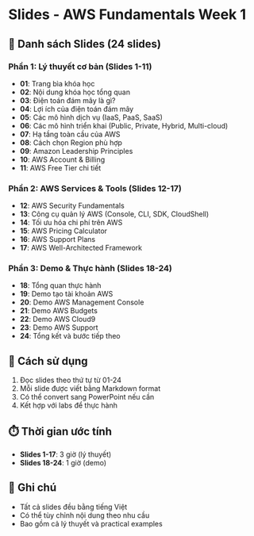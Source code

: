# Slides - AWS Fundamentals Week 1

## 📖 Danh sách Slides (24 slides)

### Phần 1: Lý thuyết cơ bản (Slides 1-11)
- **01**: Trang bìa khóa học
- **02**: Nội dung khóa học tổng quan
- **03**: Điện toán đám mây là gì?
- **04**: Lợi ích của điện toán đám mây
- **05**: Các mô hình dịch vụ (IaaS, PaaS, SaaS)
- **06**: Các mô hình triển khai (Public, Private, Hybrid, Multi-cloud)
- **07**: Hạ tầng toàn cầu của AWS
- **08**: Cách chọn Region phù hợp
- **09**: Amazon Leadership Principles
- **10**: AWS Account & Billing
- **11**: AWS Free Tier chi tiết

### Phần 2: AWS Services & Tools (Slides 12-17)
- **12**: AWS Security Fundamentals
- **13**: Công cụ quản lý AWS (Console, CLI, SDK, CloudShell)
- **14**: Tối ưu hóa chi phí trên AWS
- **15**: AWS Pricing Calculator
- **16**: AWS Support Plans
- **17**: AWS Well-Architected Framework

### Phần 3: Demo & Thực hành (Slides 18-24)
- **18**: Tổng quan thực hành
- **19**: Demo tạo tài khoản AWS
- **20**: Demo AWS Management Console
- **21**: Demo AWS Budgets
- **22**: Demo AWS Cloud9
- **23**: Demo AWS Support
- **24**: Tổng kết và bước tiếp theo

## 🎯 Cách sử dụng
1. Đọc slides theo thứ tự từ 01-24
2. Mỗi slide được viết bằng Markdown format
3. Có thể convert sang PowerPoint nếu cần
4. Kết hợp với labs để thực hành

## ⏱️ Thời gian ước tính
- **Slides 1-17**: 3 giờ (lý thuyết)
- **Slides 18-24**: 1 giờ (demo)

## 📝 Ghi chú
- Tất cả slides đều bằng tiếng Việt
- Có thể tùy chỉnh nội dung theo nhu cầu
- Bao gồm cả lý thuyết và practical examples
